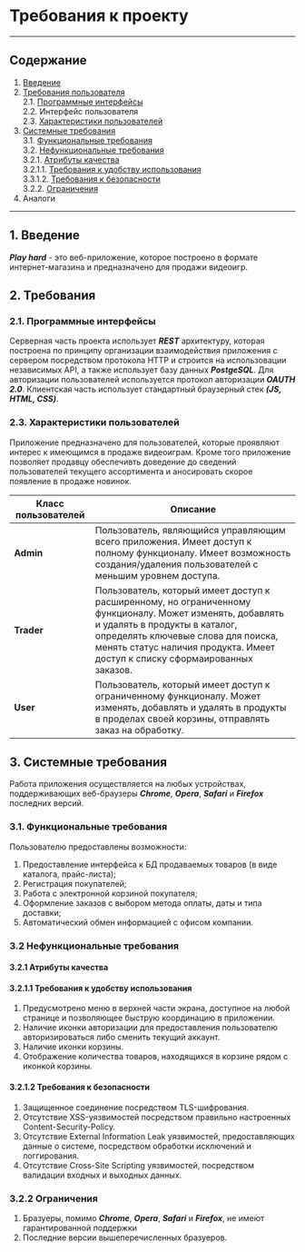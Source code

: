 
# Требования к проекту 
___
## Содержание
1. [Введение](#1)
1. [Требования пользователя](#2)  
    2.1. [Программные интерфейсы](#2.1)  
    2.2. Интерфейс пользователя  
    2.3. [Характеристики пользователей](2.3)
1. [Системные требования](#3)  
    3.1. [Функциональные требования](#3.1)  
    3.2. [Нефункциональные требования](#3.2)  
        3.2.1. [Атрибуты качества](#3.2.1)  
            3.2.1.1. [Требования к удобству использования](#3.2.1.1)   
            3.3.1.2. [Требования к безопасности](#3.2.1.2)  
        3.2.2. [Ограничения](#3.2.2)  
 1. Аналоги
--- 
## 1. Введение <a name="1"></a>
***Play hard*** - это веб-приложение, которое построено в формате интернет-магазина и предназначено для продажи видеоигр.

## 2. Требования <a name="2"></a>
### 2.1. Программные интерфейсы <a name="2.2"></a>
Серверная часть проекта использует ***REST*** архитектуру, которая построена по принципу организации взаимодействия приложения с сервером посредством протокола HTTP и строится на использовации независимых API, а также использует базу данных ***PostgeSQL***. Для авторизации пользователей используется протокол авторизации ***OAUTH 2.0***. Клиентская часть использует стандартный браузерный стек ***(JS, HTML, CSS)***.

### 2.3. Характеристики пользователей <a name="2.3"></a>
Приложение предназначено для пользователей, которые проявляют интерес к имеющимся в продаже видеоиграм. Кроме того приложение позволяет продавцу обеспечивть доведение до сведений пользователей текущего ассортимента и аносировать скорое появление в продаже новинок.

| Класс пользователей | Описание |
|---|---|
| **Admin** | Пользователь, являющийся управляющим всего приложения. Имеет доступ к полному функционалу. Имеет возможность создания/удаления пользователей с меньшим уровнем доступа. |
| **Trader** | Пользователь, который имеет доступ к расширенному, но ограниченному функционалу. Может изменять, добавлять и удалять в продукты в каталог, определять ключевые слова для поиска, менять статус наличия продукта. Имеет доступ к списку сформаированных заказов. |
| **User** | Пользователь, который имеет доступ к ограниченному функционалу. Может изменять, добавлять и удалять в продукты в проделах своей корзины, отправлять заказ на обработку. |

## 3. Системные требования <a name="3"></a>
Работа приложения осуществляется на любых устройствах, поддерживающих веб-браузеры ***Chrome***, ***Opera***, ***Safari*** и ***Firefox*** последних версий.

### 3.1. Функциональные требования <a name="3.1"></a>
Пользователю предоставлены возможности:
1. Предоставление интерфейса к БД продаваемых товаров (в виде каталога, прайс-листа);
1. Регистрация покупателей;
1. Работа с электронной корзиной покупателя;
1. Оформление заказов с выбором метода оплаты, даты и типа доставки;
1. Автоматический обмен информацией с офисом компании.

### 3.2 Нефункциональные требования <a name="3.2"></a>

#### 3.2.1 Атрибуты качества <a name="3.2.1"></a>

#### 3.2.1.1 Требования к удобству использования <a name="3.2.1.1"></a>
1. Предусмотрено меню в верхней части экрана, доступное на любой странице и позволяющее быструю координацию в приложении.
1. Наличие иконки авторизации для предоставления пользователю авторизироваться либо сменить текущий аккаунт.
1. Наличие иконки корзины.
1. Отображение количества товаров, находящихся в корзине рядом с иконкой корзины.

#### 3.2.1.2 Требования к безопасности <a name="3.2.1.2"></a>
1. Защищенное соединение посредством TLS-шифрования.
1. Отсутствие XSS-уязвимостей посредством правильно настроенных Content-Security-Policy.
1. Отсутствие External Information Leak уязвимостей, предоставляющих данные о системе, посредством обработки исключений и логгирования.
1. Отсутствие Cross-Site Scripting уязвимостей, посредством валидации входных и выходных данных.

### 3.2.2 Ограничения <a name="3.2.2"></a>
1. Бразуеры, помимо ***Chrome***, ***Opera***, ***Safari*** и ***Firefox***, не имеют гарантированной поддержки
2. Последние версии вышеперечисленных бразуеров.
